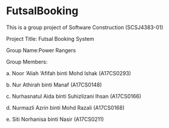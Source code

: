 # FutsalBooking

This is a group project of Software Construction (SCSJ4383-01)

Project Title: Futsal Booking System

Group Name:Power Rangers

Group Members:

a. Noor ‘Aliah ‘Afifah binti Mohd Ishak (A17CS0293)

b. Nur Athirah binti Manaf (A17CS0148)

c. Nurhasnatul Aida binti Suhizlizani Ihsan (A17CS0166)

d. Nurmazli Azrin binti Mohd Razali (A17CS0168)

e. Siti Norhanisa binti Nasir (A17CS0211)
